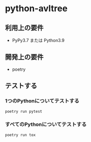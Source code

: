 # python-avltree

## 利用上の要件

* PyPy3.7 または Python3.9

## 開発上の要件

* poetry

## テストする

### 1つのPythonについてテストする

```
poetry run pytest
```

### すべてのPythonについてテストする

```
poetry run tox
```